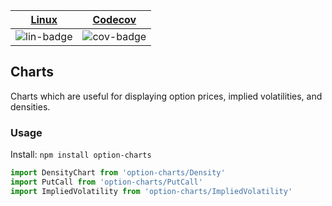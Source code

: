 | [Linux][lin-link] |  [Codecov][cov-link]  |
| :---------------: | :-------------------: |
| ![lin-badge]      | ![cov-badge]          |

[lin-badge]: https://github.com/realoptions/option-charts/workflows/prerelease/badge.svg
[lin-link]:  https://github.com/realoptions/option-charts/actions
[cov-badge]: https://codecov.io/gh/phillyfan1138/option-charts/branch/master/graph/badge.svg
[cov-link]:  https://codecov.io/gh/phillyfan1138/option-charts

## Charts

Charts which are useful for displaying option prices, implied volatilities, and densities.

### Usage

Install: `npm install option-charts`

```javascript
import DensityChart from 'option-charts/Density'
import PutCall from 'option-charts/PutCall'
import ImpliedVolatility from 'option-charts/ImpliedVolatility'
```